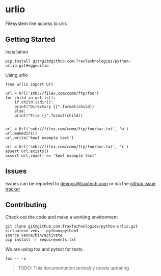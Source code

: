 urlio
=====

Filesystem like access to urls

Getting Started
---------------

Installation

```
pip install git+git@github.com:TraxTechnologies/python-urlio.git#egg=urlio
```

Using urlio
```
from urlio import Url

url = Url('smb://filex.com/comm/ftp/foo')
for child in url.ls():
    if child.isdir():
	print("Directory {}".format(child))
    else:
	print("File {}".format(child))


url = Url('smb://filex.com/comm/ftp/foo/bar.txt', 'w')
url.makedirs()
url.write('kewl example text')

url = Url('smb://filex.com/comm/ftp/foo/bar.txt', 'r')
assert url.exists()
assert url.read() == 'kewl example text'
```

Issues
------

Issues can be reported to devops@traxtech.com or via the [github issue tracker](https://github.com/TraxTechnologies/python-urlio/issues/new)

Contributing
------------

Check out the code and make a working environment

```
git clone git@github.com:TraxTechnologies/python-urlio.git
virtualenv venv --python=python3
source venve/bin/activate
pip install -r requirements.txt
```

We are using tox and pytest for tests.

```
tox -- -v
```

> TODO: This documentation probably needs updating
